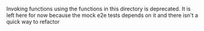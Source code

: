 Invoking functions using the functions in this directory is deprecated. It is left here for now because the mock e2e tests depends on it and there isn't a quick way to refactor
